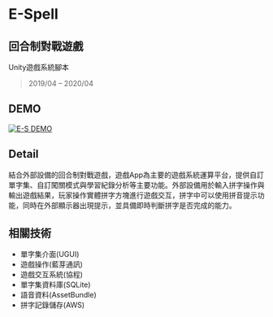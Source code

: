 # E-Spell

## 回合制對戰遊戲

Unity遊戲系統腳本
> 2019/04 – 2020/04

## DEMO

[![E-S DEMO](https://img.youtube.com/vi/MiExtp-evYU/0.jpg)](https://youtu.be/MiExtp-evYU)

## Detail

結合外部設備的回合制對戰遊戲，遊戲App為主要的遊戲系統運算平台，提供自訂單字集、自訂闖關模式與學習紀錄分析等主要功能。外部設備用於輸入拼字操作與輸出遊戲結果，玩家操作實體拼字方塊進行遊戲交互，拼字中可以使用拼音提示功能，同時在外部顯示器出現提示，並具備即時判斷拼字是否完成的能力。

## 相關技術

- 單字集介面(UGUI)
- 遊戲操作(藍芽通訊)
- 遊戲交互系統(協程)
- 單字集資料庫(SQLite)
- 語音資料(AssetBundle)
- 拼字記錄儲存(AWS)
